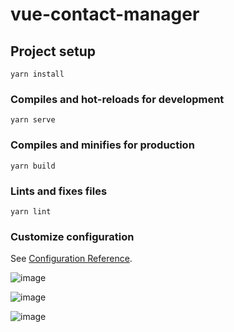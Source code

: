 # vue-contact-manager

## Project setup
```
yarn install
```

### Compiles and hot-reloads for development
```
yarn serve
```

### Compiles and minifies for production
```
yarn build
```

### Lints and fixes files
```
yarn lint
```

### Customize configuration
See [Configuration Reference](https://cli.vuejs.org/config/).


![image](https://user-images.githubusercontent.com/27700240/208526310-30c775df-1322-49ac-aea1-aff6ec3a9c8a.png)

![image](https://user-images.githubusercontent.com/27700240/208526364-8de93675-86b3-4b71-853a-6515e9c080d8.png)

![image](https://user-images.githubusercontent.com/27700240/208526412-10592bb5-d022-4674-ada8-74fb134671ce.png)
